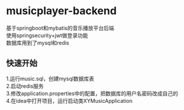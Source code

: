 # musicplayer-backend
基于springboot和mybatis的音乐播放平台后端  
使用springsecurity+jwt做登录功能  
数据库用到了mysql和redis  

## 快速开始
1.运行music.sql，创建mysql数据库表    
2.启动redis服务  
3.修改application.properties中的配置，把数据库的用户名密码改成自己的  
4.在idea中打开项目，运行启动类XYMusicApplication  
